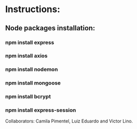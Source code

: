 # Instructions:

## **Node packages installation:**
### npm install express
### npm install axios
### npm install nodemon
### npm install mongoose
### npm install bcrypt
### npm install express-session 


Collaborators: Camila Pimentel, Luiz Eduardo and Victor Lino.
